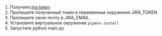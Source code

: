 1. Получите [jira token](https://id.atlassian.com/manage-profile/security/api-tokens)  
2. Пропишите полученный токен в переменные окружения JIRA_TOKEN  
3. Пропишите свою почту в JIRA_EMAIL.  
3. Установите виртуальное окружение `pipenv install`  
4. Запустите python main.py  
 